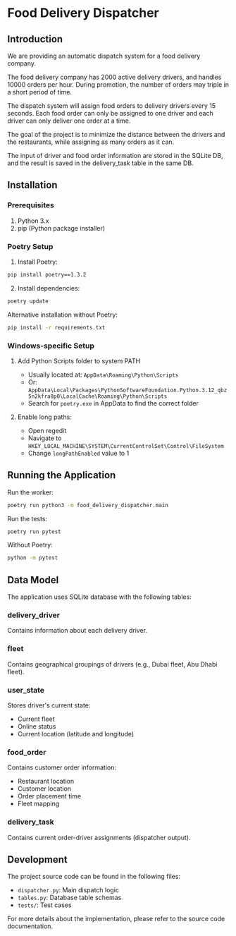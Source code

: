 # Food Delivery Dispatcher

## Introduction

We are providing an automatic dispatch system for a food delivery company.

The food delivery company has 2000 active delivery drivers, and handles 10000 orders per hour. During promotion, the number of orders may triple in a short period of time.

The dispatch system will assign food orders to delivery drivers every 15 seconds. Each food order can only be assigned to one driver and each driver can only deliver one order at a time.

The goal of the project is to minimize the distance between the drivers and the restaurants, while assigning as many orders as it can.

The input of driver and food order information are stored in the SQLite DB, and the result is saved in the delivery_task table in the same DB.

## Installation

### Prerequisites

1. Python 3.x
2. pip (Python package installer)

### Poetry Setup

1. Install Poetry:
```bash
pip install poetry==1.3.2
```

2. Install dependencies:
```bash
poetry update
```

Alternative installation without Poetry:
```bash
pip install -r requirements.txt
```

### Windows-specific Setup

1. Add Python Scripts folder to system PATH
   - Usually located at: `AppData\Roaming\Python\Scripts`
   - Or: `AppData\Local\Packages\PythonSoftwareFoundation.Python.3.12_qbz5n2kfra8p0\LocalCache\Roaming\Python\Scripts`
   - Search for `poetry.exe` in AppData to find the correct folder

2. Enable long paths:
   - Open regedit
   - Navigate to `HKEY_LOCAL_MACHINE\SYSTEM\CurrentControlSet\Control\FileSystem`
   - Change `longPathEnabled` value to 1

## Running the Application

Run the worker:
```bash
poetry run python3 -m food_delivery_dispatcher.main
```

Run the tests:
```bash
poetry run pytest
```

Without Poetry:
```bash
python -m pytest
```

## Data Model

The application uses SQLite database with the following tables:

### delivery_driver
Contains information about each delivery driver.

### fleet
Contains geographical groupings of drivers (e.g., Dubai fleet, Abu Dhabi fleet).

### user_state
Stores driver's current state:
- Current fleet
- Online status
- Current location (latitude and longitude)

### food_order
Contains customer order information:
- Restaurant location
- Customer location
- Order placement time
- Fleet mapping

### delivery_task
Contains current order-driver assignments (dispatcher output).

## Development

The project source code can be found in the following files:
- `dispatcher.py`: Main dispatch logic
- `tables.py`: Database table schemas
- `tests/`: Test cases

For more details about the implementation, please refer to the source code documentation.

